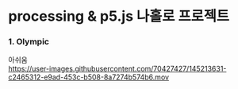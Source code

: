 # processing &amp; p5.js 나홀로 프로젝트

### 1. Olympic 
아쉬움 <br>
https://user-images.githubusercontent.com/70427427/145213631-c2465312-e9ad-453c-b508-8a7274b574b6.mov



